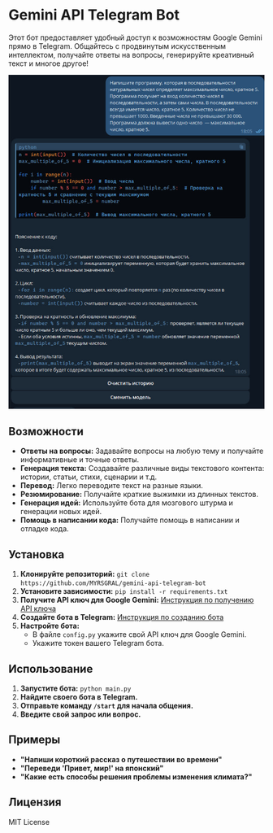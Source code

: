 # Gemini API Telegram Bot

Этот бот предоставляет удобный доступ к возможностям Google Gemini прямо в Telegram. Общайтесь с продвинутым искусственным интеллектом, получайте ответы на вопросы, генерируйте креативный текст и многое другое!

![Пример работы бота](assets/Work_example.jpg)

## Возможности

* **Ответы на вопросы:** Задавайте вопросы на любую тему и получайте информативные и точные ответы.
* **Генерация текста:**  Создавайте различные виды текстового контента:  истории, статьи, стихи,  сценарии и т.д.
* **Перевод:**  Легко переводите текст на разные языки.
* **Резюмирование:**  Получайте краткие выжимки из длинных текстов.
* **Генерация идей:**  Используйте бота для мозгового штурма и генерации новых идей.
* **Помощь в написании кода:**  Получайте помощь в написании и отладке кода.

## Установка

1. **Клонируйте репозиторий:** `git clone https://github.com/MYRSGRAL/gemini-api-telegram-bot`
2. **Установите зависимости:** `pip install -r requirements.txt`
3. **Получите API ключ для Google Gemini:**  [Инструкция по получению API ключа](https://ai.google.dev/gemini-api/docs/api-key?hl=ru)
4. **Создайте бота в Telegram:**  [Инструкция по созданию бота](https://t.me/BotHelp_Fatherbot)
5. **Настройте бота:**
    *  В файле `config.py` укажите свой API ключ для Google Gemini.
    *  Укажите токен вашего Telegram бота.

## Использование

1. **Запустите бота:** `python main.py`
2. **Найдите своего бота в Telegram.**
3. **Отправьте команду `/start` для начала общения.**
4. **Введите свой запрос или вопрос.**

## Примеры

* **"Напиши короткий рассказ о путешествии во времени"**
* **"Переведи 'Привет, мир!' на японский"**
* **"Какие есть способы решения проблемы изменения климата?"**

## Лицензия

MIT License
